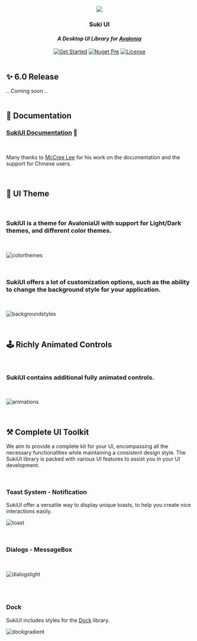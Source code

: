 <div id="header" align="center">
	<img src="https://raw.githubusercontent.com/kikipoulet/SukiUI/main/Images/OIG.N5o-removebg-preview.png" ></img> 
	<h3>Suki UI</h3>
	<h4><i>A Desktop UI Library for <a href="https://avaloniaui.net/">Avalonia</a></i></h4>
	<div id="badges" >
		<a href="https://kikipoulet.github.io/SukiUI/documentation/getting-started/installation.html"><img src="https://img.shields.io/badge/GET%20STARTED-purple?style=for-the-badge" alt="Get Started"/></a>
		<a href="https://www.nuget.org/packages/SukiUI"><img src="https://img.shields.io/nuget/vpre/SukiUI?style=for-the-badge" alt="Nuget Pre"/></a> 
		<a href="https://github.com/kikipoulet/SukiUI/blob/main/LICENSE"><img src="https://img.shields.io/github/license/kikipoulet/SukiUI?style=for-the-badge" alt="License"/></a>  
	</div>
</div>
<br/>


## ✨ 6.0 Release

.. Coming soon ..
<br/><br/>

## 📄 Documentation



### [SukiUI Documentation](https://kikipoulet.github.io/SukiUI/)  🚀
<br/>

Many thanks to [McCree Lee](https://github.com/AuroraZiling) for his work on the documentation and the support for Chinese users.


<br/>

## 📱 UI Theme 

<br/>

### SukiUI is a theme for AvaloniaUI with support for Light/Dark themes, and different color themes.

<br/>

![colorthemes](https://github.com/user-attachments/assets/78f2ae9c-4fd7-4402-876f-791e5fb8a10a)

<br/>

### SukiUI offers a lot of customization options, such as the ability to change the background style for your application.

<br/>

![backgroundstyles](https://github.com/user-attachments/assets/88ea5b54-1e05-431c-be92-15dbbe61f1b9)

<br/>

## 🕹 Richly Animated Controls

<br/>

###  SukiUI contains additional fully animated controls.

<br/>

![animations](https://github.com/user-attachments/assets/7d6d0e94-b315-48d5-8556-01f12f8faaca)

 
<br/>

## ⚒ Complete UI Toolkit

We aim to provide a complete kit for your UI, encompassing all the necessary functionalities while maintaining a consistent design style. The SukiUI library is packed with various UI features to assist you in your UI development.

<br/>

### Toast System - Notification

SukiUI offer a versatile way to display unique toasts, to help you create nice interactions easily.


![toast](https://github.com/user-attachments/assets/2a07cf6d-f29a-469c-8964-239e7f734a09)

<br/>

### Dialogs - MessageBox

<br/>

![dialogslight](https://github.com/user-attachments/assets/51f05964-e847-4ed6-a1f7-78616eea9cee)


<br/> <br/>

### Dock

SukiUI includes styles for the [Dock](https://github.com/wieslawsoltes/Dock) library.


![dockgradient](https://github.com/user-attachments/assets/828cf7f1-ca76-4e36-ab27-921c35f93280)


